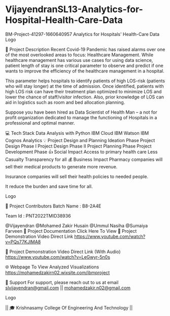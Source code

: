 # VijayendranSL13-Analytics-for-Hospital-Health-Care-Data
BM-Project-41297-1660640957
Analytics for Hospitals' Health-Care Data
Logo

📝 Project Description
Recent Covid-19 Pandemic has raised alarms over one of the most overlooked areas to focus: Healthcare Management. While healthcare management has various use cases for using data science, patient length of stay is one critical parameter to observe and predict if one wants to improve the efficiency of the healthcare management in a hospital.

This parameter helps hospitals to identify patients of high LOS-risk (patients who will stay longer) at the time of admission. Once identified, patients with high LOS risk can have their treatment plan optimized to minimize LOS and lower the chance of staff/visitor infection. Also, prior knowledge of LOS can aid in logistics such as room and bed allocation planning.

Suppose you have been hired as Data Scientist of Health Man – a not for profit organization dedicated to manage the functioning of Hospitals in a professional and optimal manner.

💻 Tech Stack
Data Analysis with Python
IBM Cloud
IBM Watson
IBM Cognos Analytics
💡 Project Design and Planning
Ideation Phase
Project Design Phase I
Project Design Phase II
Project Planning Phase
Project Development Phase
👍 Social Impact
Access to primary health care
Less Casualty
Transparency for all
💰 Business Impact
Pharmacy companies will sell their medical products to generate more revenue.

Insurance companies will sell their health policies to needed people.

It reduce the burden and save time for all.

Logo

💫 Project Contributors
Batch Name : B8-2A4E

Team Id : PNT2022TMID38936

@Vijayendran
@Mohamed Zakir Husain
@Ummul Nasiha
@Sumaiya Farveen
📄 Project Documentation
Click Here To View
🔗 Project Demonstration Video Direct Link
https://www.youtube.com/watch?v=PQs77KJlMA8

🔗 Project Demonstration Video Direct Link (With Audio)
https://www.youtube.com/watch?v=LeGwyr-5n0s

🌐 Webpage To View Analyzed Visualizations
https://mohamedzakirn02.wixsite.com/ibmproject

🤝 Support
For support, please reach out to us at email slvijayendran@gmail.com || mohamedzakir.n02@gmail.com

Logo

|| 🎓 Krishnasamy College Of Engineering And Technology ||
